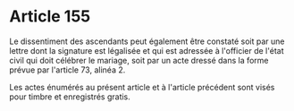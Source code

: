 # Article 155

Le dissentiment des ascendants peut également être constaté soit par une lettre dont la signature est légalisée et qui est adressée à l'officier de l'état civil qui doit célébrer le mariage, soit par un acte dressé dans la forme prévue par l'article 73, alinéa 2.

Les actes énumérés au présent article et à l'article précédent sont visés pour timbre et enregistrés gratis.
